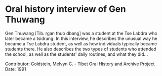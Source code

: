 # Oral history interview of Gen Thuwang


Gen Thuwang [Tib. rgan thub dbang] was a student at the Tse Labdra who later became a tsidrung. In this interview, he describes the unusual way he became a Tse Labdra student, as well as how individuals typically became students there. He also describes the two types of students who attended the school, as well as the students' daily routines, and what they did...


Contributor:
                        Goldstein, Melvyn C. - Tibet Oral History and Archive Project  
Date:
1991  
